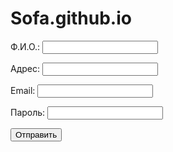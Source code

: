# Sofa.github.io
<?php
// Проверка отправки формы регистрации
if ($_SERVER == "POST") {
    // Получение и обработка введенных данных
    $fio = htmlspecialchars($_POST);
    $address = htmlspecialchars($_POST);
    $email = htmlspecialchars($_POST);
    $password = htmlspecialchars($_POST);

    // Проверка пароля
    $correct_password = "123456";

    if ($password == $correct_password) {
        // Если пароль верный, перенаправляем на страницу поздравления
        header("Location: congrats.php");
        exit();
    } else {
        // Вывод сообщения о неправильном пароле
        echo "Неверный пароль!";
    }
}
?>


<!DOCTYPE html>
<html>
<head>
    <title>Форма регистрации</title>
</head>
<body>
    <form method="post">
        <p>Ф.И.О.: <input type="text" name="fio"></p>
        <p>Адрес: <input type="text" name="address"></p>
        <p>Email: <input type="email" name="email"></p>
        <p>Пароль: <input type="password" name="password"></p>
        <p><input type="submit" value="Отправить"></p>
    </form>
</body>
</html>


<?php
// Обработка формы отправки письма
if ($_SERVER == "POST") {
    $to = htmlspecialchars($_POST);
    $subject = htmlspecialchars($_POST);
    $message = htmlspecialchars($_POST);

    // Отправка письма
    if (mail($to, $subject, $message)) {
        echo "Письмо успешно отправлено!";
    } else {
        echo "Ошибка при отправке письма.";
    }
}
?>
